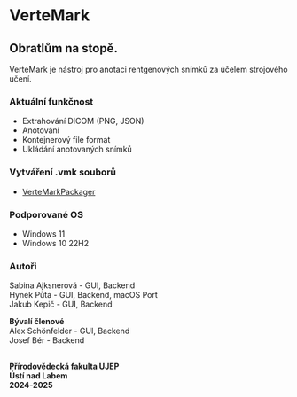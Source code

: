 # VerteMark
## Obratlům na stopě.

VerteMark je nástroj pro anotaci rentgenových snímků za účelem strojového učení.

### Aktuální funkčnost
* Extrahování DICOM (PNG, JSON)
* Anotování
* Kontejnerový file format
* Ukládání anotovaných snímků

### Vytváření .vmk souborů
* [VerteMarkPackager](https://github.com/hnklp/VerteMarkPackager)

### Podporované OS
* Windows 11
* Windows 10 22H2
  
### Autoři

Sabina Ajksnerová - GUI, Backend\
Hynek Půta - GUI, Backend, macOS Port\
Jakub Kepič - GUI, Backend

**Bývalí členové**\
Alex Schönfelder -  GUI, Backend\
Josef Bér - Backend

##

**Přírodovědecká fakulta UJEP\
Ústí nad Labem\
2024-2025**
